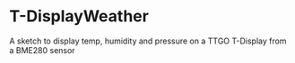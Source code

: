 # T-DisplayWeather
A sketch to display temp, humidity and pressure on a TTGO T-Display from a BME280 sensor
